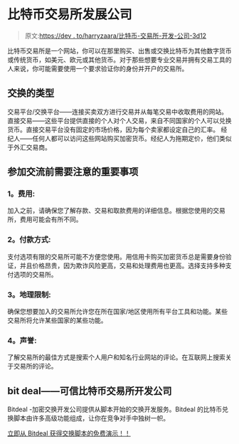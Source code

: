 # 比特币交易所发展公司

> 原文:[https://dev . to/harryzaara/比特币-交易所-开发-公司-3d12](https://dev.to/harryzaara/bitcoin-exchange-development-company-3d12)

比特币交易所是一个网站，你可以在那里购买、出售或交换比特币为其他数字货币或传统货币，如美元、欧元或其他货币。对于那些想要专业交易并拥有交易工具的人来说，你可能需要使用一个要求验证你的身份并开户的交易所。

## [](#types-of-exchange)交换的类型

交易平台/交换平台——连接买卖双方进行交易并从每笔交易中收取费用的网站。直接交易——这些平台提供直接的个人对个人交易，来自不同国家的个人可以兑换货币。直接交易平台没有固定的市场价格，因为每个卖家都设定自己的汇率。
经纪人——任何人都可以访问这些网站购买加密货币。经纪人为拖期定价，他们类似于外汇交易商。

## [](#important-things-to-notice-befoe-joining-in-an-exchange)参加交流前需要注意的重要事项

### [](#1-fees-)1。费用:

加入之前，请确保您了解存款、交易和取款费用的详细信息。根据您使用的交易所，费用可能会有所不同。

### [](#2-payment-methods-)2。付款方式:

支付选项有限的交易所可能不方便您使用。用信用卡购买加密货币总是需要身份验证，并且价格昂贵，因为欺诈风险更高，交易和处理费用也更高。选择支持多种支付选项的交易所。

### [](#3-geographical-restrictions-)3。地理限制:

确保您想要加入的交易所允许您在所在国家/地区使用所有平台工具和功能。某些交易所将允许某些国家的某些功能。

### [](#4-reputation-)4。声誉:

了解交易所的最佳方式是搜索个人用户和知名行业网站的评论。在互联网上搜索关于交易所的评论。

## bit deal——可信比特币交易所开发公司

Bitdeal -加密交换开发公司提供从脚本开始的交换开发服务。Bitdeal 的比特币兑换脚本由许多高级功能组成，让你在竞争对手中独树一帜。

[立即从 Bitdeal 获得交换脚本的免费演示！！](https://www.bitdeal.net/)